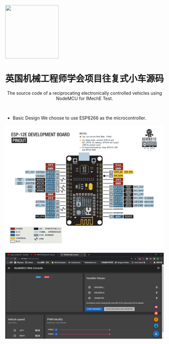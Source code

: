 <p align="left">
  <img src="https://www.imeche.org//IME/ui/img/header/logo/imeche-logo.svg" height="170" width="170"/>
</p>



  <h1 align="center">英国机械工程师学会项目往复式小车源码</h1>
<p align="center">
The source code of a reciprocating electronically controlled vehicles using NodeMCU for IMechE Test.
</p>

<br>

- Basic Design
  We choose to use ESP8266 as the microcontroller.

![esp](images/esp8266_devkit.png)  


![web_console](images/web_console.png)
